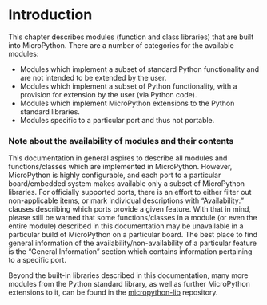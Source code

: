 # Introduction

This chapter describes modules (function and class libraries) that are built into MicroPython. There are a number of categories for the available modules:

- Modules which implement a subset of standard Python functionality and are not intended to be extended by the user.
- Modules which implement a subset of Python functionality, with a provision for extension by the user (via Python code).
- Modules which implement MicroPython extensions to the Python standard libraries.
- Modules specific to a particular port and thus not portable.

### Note about the availability of modules and their contents
This documentation in general aspires to describe all modules and functions/classes which are implemented in MicroPython. However, MicroPython is highly configurable, and each port to a particular board/embedded system makes available only a subset of MicroPython libraries. For officially supported ports, there is an effort to either filter out non-applicable items, or mark individual descriptions with “Availability:” clauses describing which ports provide a given feature. With that in mind, please still be warned that some functions/classes in a module (or even the entire module) described in this documentation may be unavailable in a particular build of MicroPython on a particular board. The best place to find general information of the availability/non-availability of a particular feature is the “General Information” section which contains information pertaining to a specific port.

Beyond the built-in libraries described in this documentation, many more modules from the Python standard library, as well as further MicroPython extensions to it, can be found in the [micropython-lib](https://github.com/micropython/micropython-lib) repository.
